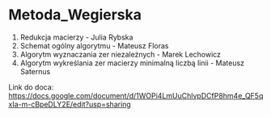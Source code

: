 # Metoda_Wegierska
1. Redukcja macierzy - Julia Rybska
2. Schemat ogólny algorytmu - Mateusz Floras
3. Algorytm wyznaczania zer niezależnych - Marek Lechowicz
4. Algorytm wykreślania zer macierzy minimalną liczbą linii - Mateusz Saternus

Link do doca: https://docs.google.com/document/d/1WOPi4LmUuChlvpDCfP8hm4e_QF5qxIa-m-cBpeDLY2E/edit?usp=sharing
